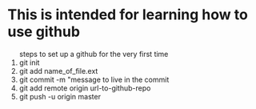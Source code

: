 <h1> This is intended for learning how to use github</h1>
<ol>steps to set up a github for the very first time
<li>git init</li>
<li>git add name_of_file.ext</li>
<li>git commit -m "message to live in the commit</li>
<li>git add remote origin url-to-github-repo</li>
<li>git push -u origin master</li>
</ol>